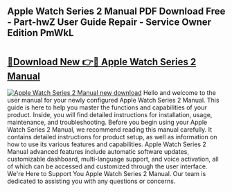 ## Apple Watch Series 2 Manual PDF Download Free - Part-hwZ User Guide Repair - Service Owner Edition PmWkL

# <h2><a href="http://bc11483.oget.top/?id=Apple+Watch+Series+2+Manual">🔗Download New 👉🔴 Apple Watch Series 2 Manual</a></h2>

[![Apple Watch Series 2 Manual new download](https://i.imgur.com/5g1atiW.png)](http://bc11483.oget.top/?id=Apple+Watch+Series+2+Manual)
Hello and welcome to the user manual for your newly configured Apple Watch Series 2 Manual. This guide is here to help you master the functions and capabilities of your product. Inside, you will find detailed instructions for installation, usage, maintenance, and troubleshooting. Before you begin using your Apple Watch Series 2 Manual, we recommend reading this manual carefully. It contains detailed instructions for product setup, as well as information on how to use its various features and capabilities. Apple Watch Series 2 Manual advanced features include automatic software updates, customizable dashboard, multi-language support, and voice activation, all of which can be accessed and customized through the user interface. We're Here to Support You Apple Watch Series 2 Manual. Our team is dedicated to assisting you with any questions or concerns.
